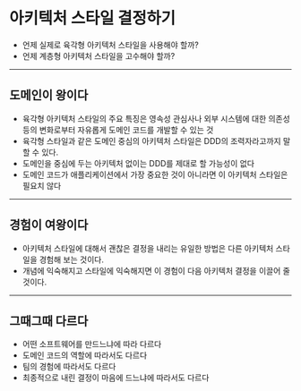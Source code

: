 # 아키텍처 스타일 결정하기

- 언제 실제로 육각형 아키텍처 스타일을 사용해야 할까?
- 언제 계층형 아키텍처 스타일을 고수해야 할까?

-----------------

## 도메인이 왕이다

- 육각형 아키텍처 스타일의 주요 특징은 영속성 관심사나 외부 시스템에 대한 의존성 등의 변화로부터 자유롭게 도메인 코드를 개발할 수 있는 것
- 육각형 스타일과 같은 도메인 중심의 아키텍처 스타일은 DDD의 조력자라고까지 말할 수 있다.
- 도메인을 중심에 두는 아키텍처 없이는 DDD를 제대로 할 가능성이 없다
- 도메인 코드가 애플리케이션에서 가장 중요한 것이 아니라면 이 아키텍처 스타일은 필요치 않다

------------------

## 경험이 여왕이다

- 아키텍처 스타일에 대해서 괜찮은 결정을 내리는 유일한 방법은 다른 아키텍처 스타일을 경험해 보는 것이다.
- 개념에 익숙해지고 스타일에 익숙해지면 이 경험이 다음 아키텍처 결정을 이끌어 줄 것이다.

-----------

## 그때그때 다르다

- 어떤 소프트웨어를 만드느냐에 따라 다르다
- 도메인 코드의 역할에 따라서도 다르다
- 팀의 경험에 따라서도 다르다
- 최종적으로 내린 결정이 마음에 드느냐에 따라서도 다르다